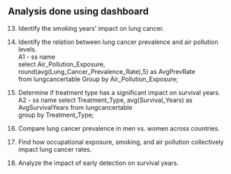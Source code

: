 ## Analysis done using dashboard
13. Identify the smoking years' impact on lung cancer.  
16. Identify the relation between lung cancer prevalence and air pollution levels.  
    A1 - ss name  
    select Air_Pollution_Exposure, round(avg(Lung_Cancer_Prevalence_Rate),5) as AvgPrevRate  
    from lungcancertable Group by Air_Pollution_Exposure;
    
20. Determine if treatment type has a significant impact on survival years.  
    A2  - ss name
    select Treatment_Type, avg(Survival_Years) as AvgSurvivalYears from lungcancertable  
group by Treatment_Type;

22. Compare lung cancer prevalence in men vs. women across countries.  
23. Find how occupational exposure, smoking, and air pollution collectively impact lung cancer rates.  
24. Analyze the impact of early detection on survival years.
